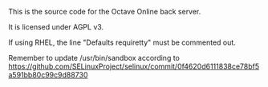 This is the source code for the Octave Online back server.

It is licensed under AGPL v3.

If using RHEL, the line "Defaults requiretty" must be commented out.

Remember to update /usr/bin/sandbox according to https://github.com/SELinuxProject/selinux/commit/0f4620d6111838ce78bf5a591bb80c99c9d88730

